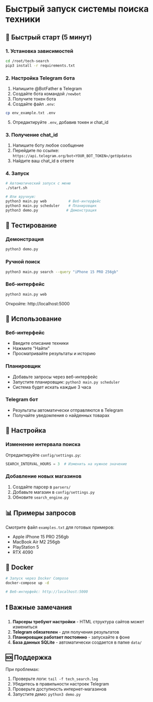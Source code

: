 # Быстрый запуск системы поиска техники

## 🚀 Быстрый старт (5 минут)

### 1. Установка зависимостей
```bash
cd /root/tech-search
pip3 install -r requirements.txt
```

### 2. Настройка Telegram бота
1. Напишите @BotFather в Telegram
2. Создайте бота командой `/newbot`
3. Получите токен бота
4. Создайте файл `.env`:
```bash
cp env_example.txt .env
```
5. Отредактируйте `.env`, добавив токен и chat_id

### 3. Получение chat_id
1. Напишите боту любое сообщение
2. Перейдите по ссылке: `https://api.telegram.org/bot<YOUR_BOT_TOKEN>/getUpdates`
3. Найдите ваш chat_id в ответе

### 4. Запуск
```bash
# Автоматический запуск с меню
./start.sh

# Или вручную:
python3 main.py web          # Веб-интерфейс
python3 main.py scheduler    # Планировщик
python3 demo.py             # Демонстрация
```

## 🎯 Тестирование

### Демонстрация
```bash
python3 demo.py
```

### Ручной поиск
```bash
python3 main.py search --query "iPhone 15 PRO 256gb"
```

### Веб-интерфейс
```bash
python3 main.py web
```
Откройте: http://localhost:5000

## 📱 Использование

### Веб-интерфейс
- Введите описание техники
- Нажмите "Найти"
- Просматривайте результаты и историю

### Планировщик
- Добавьте запросы через веб-интерфейс
- Запустите планировщик: `python3 main.py scheduler`
- Система будет искать каждые 3 часа

### Telegram бот
- Результаты автоматически отправляются в Telegram
- Получайте уведомления о найденных товарах

## 🔧 Настройка

### Изменение интервала поиска
Отредактируйте `config/settings.py`:
```python
SEARCH_INTERVAL_HOURS = 3  # Изменить на нужное значение
```

### Добавление новых магазинов
1. Создайте парсер в `parsers/`
2. Добавьте магазин в `config/settings.py`
3. Обновите `search_engine.py`

## 📊 Примеры запросов

Смотрите файл `examples.txt` для готовых примеров:
- Apple iPhone 15 PRO 256gb
- MacBook Air M2 256gb
- PlayStation 5
- RTX 4090

## 🐳 Docker

```bash
# Запуск через Docker Compose
docker-compose up -d

# Веб-интерфейс: http://localhost:5000
```

## ❗ Важные замечания

1. **Парсеры требуют настройки** - HTML структура сайтов может измениться
2. **Telegram обязателен** - для получения результатов
3. **Планировщик работает постоянно** - запускайте в фоне
4. **База данных SQLite** - автоматически создается в папке `data/`

## 🆘 Поддержка

При проблемах:
1. Проверьте логи: `tail -f tech_search.log`
2. Убедитесь в правильности настроек Telegram
3. Проверьте доступность интернет-магазинов
4. Запустите демо: `python3 demo.py`








